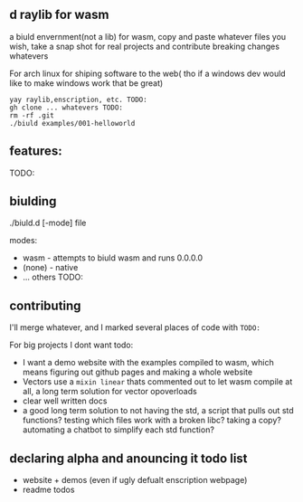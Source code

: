 ## d raylib for wasm

a biuld envernment(not a lib) for wasm, copy and paste whatever files you wish, take a snap shot for real projects and contribute breaking changes whatevers

For arch linux for shiping software to the web( tho if a windows dev would like to make windows work that be great)

```
yay raylib,enscription, etc. TODO:
gh clone ... whatevers TODO:
rm -rf .git
./biuld examples/001-helloworld
```

## features:
TODO:

## biulding

./biuld.d [-mode] file

modes:
* wasm - attempts to biuld wasm and runs 0.0.0.0
* (none) - native
* ... others TODO:

## contributing

I'll merge whatever, and I marked several places of code with `TODO:`

For big projects I dont want todo: 

* I want a demo website with the examples compiled to wasm, which means figuring out github pages and making a whole website
* Vectors use a `mixin linear` thats commented out to let wasm compile at all, a long term solution for vector opoverloads
* clear well written docs
* a good long term solution to not having the std, a script that pulls out std functions? testing which files work with a broken libc? taking a copy? automating a chatbot to simplify each std function?

## declaring alpha and anouncing it todo list

* website + demos (even if ugly defualt enscription webpage)
* readme todos